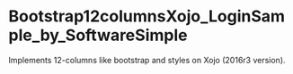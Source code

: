 # Bootstrap12columnsXojo_LoginSample_by_SoftwareSimple
Implements 12-columns like bootstrap and styles on Xojo (2016r3 version).
